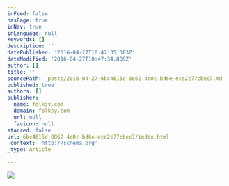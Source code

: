 ```yaml
---
inFeed: false
hasPage: true
inNav: true
inLanguage: null
keywords: []
description: ''
datePublished: '2016-04-27T10:47:35.383Z'
dateModified: '2016-04-27T10:47:34.809Z'
author: []
title: ''
sourcePath: _posts/2016-04-27-6bc4615d-0862-4c0c-bd6e-ece2c77cbec7.md
published: true
authors: []
publisher:
  name: folksy.com
  domain: folksy.com
  url: null
  favicon: null
starred: false
url: 6bc4615d-0862-4c0c-bd6e-ece2c77cbec7/index.html
_context: 'http://schema.org'
_type: Article

---
```

![](https://images.folksy.com/aXRlbXMvNzk5NDMxLzIwMTUwNjA5Lzg2MTEzMTU2OTQ-Q-N/shopitem)